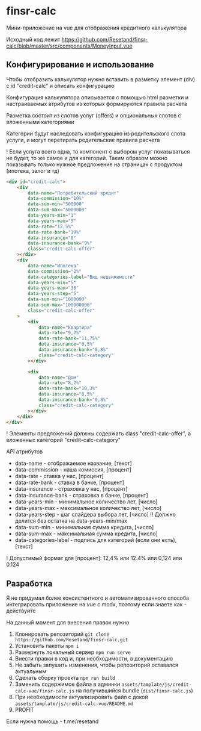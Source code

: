 # finsr-calc

Мини-приложение на vue для отображения кредитного калькулятора

Исходный код лежит https://github.com/Resetand/finsr-calc/blob/master/src/components/MoneyInput.vue

## Конфигурирование и использование

Чтобы отобразить калькулятор нужно вставить в разметку элемент (div) с id "credit-calc" и описать конфигурацию

Конфигурация калькулятора описывается с помощью html разметки и настраиваемых атрибутов из которых формируются правила расчета

Разметка состоит из слотов услуг (offers) и опциональных слотов с вложенными категориями

Категории будут наследовать конфигурацию из родительского слота услуги, и могут перетирать родительские правила расчета

! Если услуга всего одна, то компонент с выбором услуг показываться не будет, то же самое и для категорий.
Таким образом можно показывать только нужное предложение на страницах с продуктом (ипотека, залог и тд)

```html
<div id="credit-calc">
    <div
        data-name="Потребительский кредит"
        data-commission="10%"
        data-sum-min="500000"
        data-sum-max="5000000"
        data-years-min="1"
        data-years-max="5"
        data-rate="12,5%"
        data-rate-bank="19%"
        data-insurance="0"
        data-insurance-bank="9%"
        class="credit-calc-offer"
    ></div>
    <div
        data-name="Ипотека"
        data-commission="2%"
        data-categories-label="Вид недвижимости"
        data-years-min="5"
        data-years-max="30"
        data-years-step="5"
        data-sum-min="1000000"
        data-sum-max="100000000"
        class="credit-calc-offer"
    >
        <div
            data-name="Квартира"
            data-rate="9,2%"
            data-rate-bank="11,75%"
            data-insurance="0,5%"
            data-insurance-bank="0,8%"
            class="credit-calc-category"
        ></div>

        <div
            data-name="Дом"
            data-rate="8,2%"
            data-rate-bank="10,3%"
            data-insurance="0,5%"
            data-insurance-bank="0,8%"
            class="credit-calc-category"
        ></div>
    </div>
</div>
```

! Элементы предложений должны содержать class "credit-calc-offer", а вложенных категорий "credit-calc-category"

API атрибутов

-   data-name - отображаемое название, [текст]
-   data-commission - наша комиссия, [процент]
-   data-rate - ставка у нас, [процент]
-   data-rate-bank - ставка в банке, [процент]
-   data-insurance - страховка у нас, [процент]
-   data-insurance-bank - страховка в банке, [процент]
-   data-years-min - минимальное количество лет, [число]
-   data-years-max - максимальное количество лет, [число]
-   data-years-step - шаг слайдера выбора лет, [число] !! Должно делится без остатка на data-years-min/max
-   data-sum-min - минимальная сумма кредита, [число]
-   data-sum-max - максимальная сумма кредита, [число]
-   data-categories-label - подпись для категорий (если они есть), [текст]

! Допустимый формат для [процент]: 12,4% или 12.4% или 0,124 или 0.124

## Разработка

Я не придумал более консистентного и автоматизированного способа интегрировать приложение на vue
с modx, поэтому если знаете как - действуйте

На данный момент для внесения правок нужно

1. Клонировать репозиторий `git clone https://github.com/Resetand/finsr-calc.git`
2. Установить пакеты `npm i`
3. Развернуть локальный сервер `npm run serve`
4. Внести правки в код и, при необходимости, в документацию
5. Не забыть запушить изменения, чтобы репозиторий оставался актуальным
6. Сделать сборку проекта `npm run build`
7. Заменить содержимое файла в админки `assets/tamplate/js/credit-calc-vue/finsr-calc.js` на получившийся bundle (`dist/finsr-calc.js`)
8. При необходимости актуализировать файл с докой `assets/tamplate/js/credit-calc-vue/README.md`
9. PROFIT

Если нужна помощь - t.me/resetand
